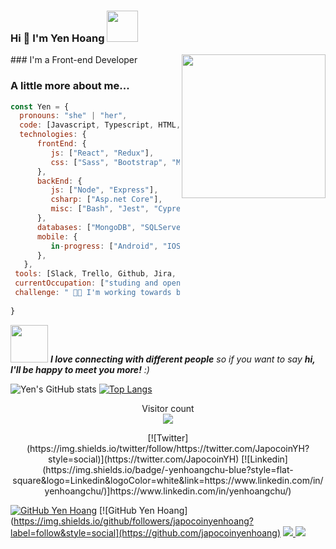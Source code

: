 ### Hi 👋 I'm Yen Hoang <img src="https://media.giphy.com/media/VInghBdi0Ym9XJghC0/giphy.gif" width="50">
<img align="right" src="https://media.giphy.com/media/VInghBdi0Ym9XJghC0/giphy.gif" width="230">
### I'm a Front-end Developer

### A little more about me...  

```js
const Yen = {
  pronouns: "she" | "her",
  code: [Javascript, Typescript, HTML, CSS, CSharp, Kotlin, Swift],
  technologies: {
      frontEnd: {
         js: ["React", "Redux"],
         css: ["Sass", "Bootstrap", "Material Design", "Semantic UI"]
      },
      backEnd: {
         js: ["Node", "Express"],
         csharp: ["Asp.net Core"],
         misc: ["Bash", "Jest", "Cypress"]
      },
      databases: ["MongoDB", "SQLServer"],
      mobile: {
         in-progress: ["Android", "IOS", "React Native"]   
      },
   },
 tools: [Slack, Trello, Github, Jira, Confluence],
 currentOccupation: ["studing and open for job opportunities"],
 challenge: " 💪🏼 I'm working towards being able to develop mobile apps. "
 
}
```

<img src="https://media.giphy.com/media/LnQjpWaON8nhr21vNW/giphy.gif" width="60"> <em><b>I love connecting with different people</b> so if you want to say <b>hi, I'll be happy to meet you more!</b> :)</em>


![Yen's GitHub stats](https://github-readme-stats.vercel.app/api?username=japocoinyenhoang&hide=contribs,prs&theme=buefy&show_icons=true) [![Top Langs](https://github-readme-stats.vercel.app/api/top-langs/?username=japocoinyenhoang&layout=compact&theme=buefy)](https://github.com/japocoinyenhoang/github-readme-stats)

<p align="center"> 
  Visitor count<br>
  <img src="https://profile-counter.glitch.me/naveenverma1/count.svg" />
</p>

<p align="center">
[![Twitter](https://img.shields.io/twitter/follow/https://twitter.com/JapocoinYH?style=social)](https://twitter.com/JapocoinYH)
[![Linkedin](https://img.shields.io/badge/-yenhoangchu-blue?style=flat-square&logo=Linkedin&logoColor=white&link=https://www.linkedin.com/in/yenhoangchu/)]https://www.linkedin.com/in/yenhoangchu/)
</p>

[![GitHub Yen Hoang](https://img.shields.io/github/followers/japocoinyenhoang?label=follow&style=social)](https://github.com/japocoinyenhoang)
[![GitHub Yen Hoang](https://img.shields.io/github/followers/japocoinyenhoang?label=follow&style=social](https://github.com/japocoinyenhoang)
<a href="https://github.com/iCharlesZ">
  <img src="https://img.shields.io/github/followers/iCharlesZ">
</a>
<a href="https://github.com/iCharlesZ">
   <img src="https://komarev.com/ghpvc/?username=iCharlesZ">
</a>
<!--
**japocoinyenhoang/japocoinyenhoang** is a ✨ _special_ ✨ repository because its `README.md` (this file) appears on your GitHub profile.
-->
